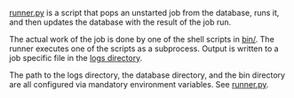 [runner.py](runner.py) is a script that pops an unstarted job from the
database, runs it, and then updates the database with the result of the job
run.

The actual work of the job is done by one of the shell scripts in [bin/](bin).
The runner executes one of the scripts as a subprocess. Output is written
to a job specific file in the [logs directory](../logs).

The path to the logs directory, the database directory, and the bin directory
are all configured via mandatory environment variables.  See
[runner.py](runner.py).

